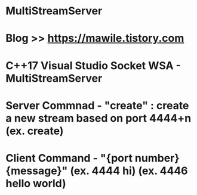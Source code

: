 # MultiStreamServer


# Blog >> https://mawile.tistory.com
# C++17 Visual Studio Socket WSA - MultiStreamServer

# Server Commnad - "create" : create a new stream based on port 4444+n (ex. create)
# Client Command - "{port number} {message}" (ex. 4444 hi) (ex. 4446 hello world)

